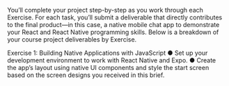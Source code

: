 You’ll complete your project step-by-step as you work through each Exercise. For each task, you’ll
submit a deliverable that directly contributes to the final product—in this case, a native mobile chat
app to demonstrate your React and React Native programming skills.
Below is a breakdown of your course project deliverables by Exercise.

Exercise 1: Building Native Applications with JavaScript
● Set up your development environment to work with React Native and Expo.
● Create the app’s layout using native UI components and style the start screen based on the
screen designs you received in this brief.
